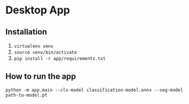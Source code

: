 # Desktop App 

## Installation 

1. `virtualenv venv`
2. `source venv/bin/activate`
3. `pip install -r app/requirements.txt`

## How to run the app

`python -m app.main --cls-model classification-model.onnx --seg-model path-to-model.pt`
